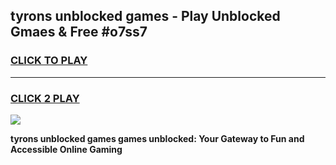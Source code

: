 
## tyrons unblocked games - Play Unblocked Gmaes & Free #o7ss7
<h3>
<a href="https://premium.freeplayer.one?title=tyrons_unblocked_games&ref=03M">CLICK TO PLAY</a></h3>
<hr>

<h3>
<a href="https://premium.freeplayer.one?title=tyrons_unblocked_games&ref=03M">CLICK 2 PLAY</a>
  
</h3>

<a href="https://premium.freeplayer.one?title=tyrons_unblocked_games&ref=03M"><img src="https://clearcache.store/games.png"></a>


**tyrons unblocked games games unblocked: Your Gateway to Fun and Accessible Online Gaming**

